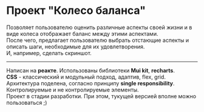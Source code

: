 # Проект "Колесо баланса"
Позволяет пользователю оценить различные аспекты своей жизни и в виде колеса отображает баланс между этими аспектами.<br>
После чего, предлагает пользователю выбрать отстающие аспекты и описать шаги, необходимые для их удовлетворения.<br>
И, например, сделать скриншот.<hr>
Написан на **реакте**. Использованы библиотеки **Mui kit**, **recharts**.<br>
**CSS** - классический и модульный подход, адаптив, flex, grid.<br>
Архитектура поделена, согласно принципу **single responsibility**.<br>
Контролируемые и не контролируемые элементы.<br>
Проект в стадии разработки. При этом, тукущей версией вполне можно пользоваться ;)
